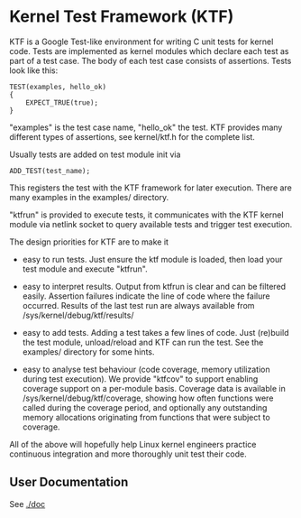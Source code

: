 # Kernel Test Framework (KTF)

KTF is a Google Test-like environment for writing C unit tests for
kernel code.  Tests are implemented as kernel modules which declare
each test as part of a test case.  The body of each test case
consists of assertions.  Tests look like this:

	TEST(examples, hello_ok)
	{
		EXPECT_TRUE(true);
	}

"examples" is the test case name, "hello_ok" the test.
KTF provides many different types of assertions, see
kernel/ktf.h for the complete list.

Usually tests are added on test module init via

	ADD_TEST(test_name);

This registers the test with the KTF framework for later
execution.  There are many examples in the examples/
directory.

"ktfrun" is provided to execute tests, it communicates
with the KTF kernel module via netlink socket to query
available tests and trigger test execution.

The design priorities for KTF are to make it

 * easy to run tests.  Just ensure the ktf module is loaded,
   then load your test module and execute "ktfrun".

 * easy to interpret results.  Output from ktfrun is clear
   and can be filtered easily.  Assertion failures indicate
   the line of code where the failure occurred.  Results of
   the last test run are always available from
   /sys/kernel/debug/ktf/results/<test case name>

 * easy to add tests.  Adding a test takes a few lines of code.
   Just (re)build the test module, unload/reload and KTF can
   run the test.  See the examples/ directory for some hints.

 * easy to analyse test behaviour (code coverage, memory utilization
   during test execution).  We provide "ktfcov" to support enabling
   coverage support on a per-module basis.  Coverage data is
   available in /sys/kernel/debug/ktf/coverage, showing how often
   functions were called during the coverage period, and optionally
   any outstanding memory allocations originating from functions
   that were subject to coverage.

All of the above will hopefully help Linux kernel engineers
practice continuous integration and more thoroughly unit test
their code.

## User Documentation

See [./doc](./doc)


